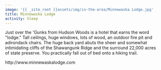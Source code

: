 ```yaml
---
image: '{{ _site_root }}assets/img/in-the-area/Minnewaska Lodge.jpg'
title: Minnewaska Lodge
activity: Sleep
---
```

<p>Just over the 'Gunks from Hudson Woods is a hotel that earns the word "lodge." Tall ceilings, huge windows, lots of wood, an&nbsp;outdoor fire pit and adirondack chairs. The huge back yard abuts the sheer and somewhat intimidating cliffs of the Shawangunk Ridge and the surround 22,000 acres of state preserve. You practically fall out of bed onto a hiking trail.</p><p>http://www.minnewaskalodge.com</p>